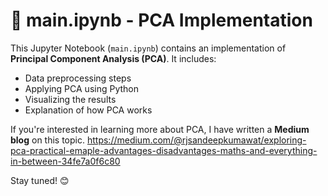 # 📝 main.ipynb - PCA Implementation  

This Jupyter Notebook (`main.ipynb`) contains an implementation of **Principal Component Analysis (PCA)**. It includes:  

- Data preprocessing steps  
- Applying PCA using Python  
- Visualizing the results  
- Explanation of how PCA works  

If you're interested in learning more about PCA, I have written a **Medium blog** on this topic.
https://medium.com/@rjsandeepkumawat/exploring-pca-practical-emaple-advantages-disadvantages-maths-and-everything-in-between-34fe7a0f6c80


Stay tuned! 😊  
